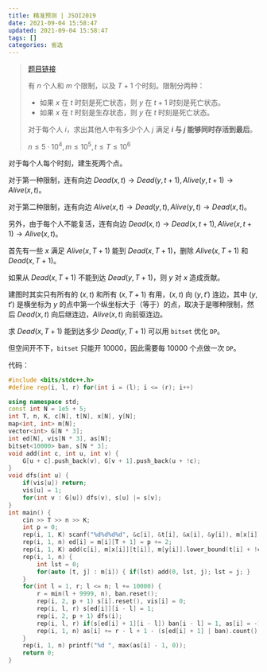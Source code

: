 ```yaml
---
title: 精准预测 | JSOI2019
date: 2021-09-04 15:58:47
updated: 2021-09-04 15:58:47
tags: []
categories: 省选
---
```

>[题目链接](https://loj.ac/p/3101)
>
>有 $n$ 个人和 $m$ 个限制，以及 $T +1$ 个时刻。限制分两种：
>
>- 如果 $x$ 在 $t$ 时刻是死亡状态，则 $y$ 在 $t+1$ 时刻是死亡状态。
>- 如果 $x$ 在 $t$ 时刻是生存状态，则 $y$ 在 $t$ 时刻是死亡状态。
>
>对于每个人 $i$，求出其他人中有多少个人 $j$ 满足 **$i$ 与 $j$ 能够同时存活到最后**。
>
>$n \le 5 \cdot 10^4,m \le 10^5,t \le T \le 10^6$

对于每个人每个时刻，建生死两个点。

对于第一种限制，连有向边 $Dead(x,t) \rightarrow Dead(y,t+1),Alive(y,t+1) \rightarrow Alive(x,t)$。

对于第二种限制，连有向边 $Alive(x,t) \rightarrow Dead(y,t),Alive(y,t) \rightarrow Dead(x,t)$。

另外，由于每个人不能复活，连有向边 $Dead(x,t) \rightarrow Dead(x,t+1),Alive(x,t+1) \rightarrow Alive(x,t)$。

首先有一些 $x$ 满足 $Alive(x,T+1)$ 能到 $Dead(x, T+1)$，删除 $Alive(x,T+1)$ 和 $Dead(x, T+1)$。

如果从 $Dead(x,T+1)$ 不能到达 $Dead(y,T+1)$，则 $y$ 对 $x$ 造成贡献。

建图时其实只有所有的 $(x,t)$ 和所有 $(x,T+1)$ 有用，$(x,t)$ 向 $(y,t')$ 连边，其中 $(y,t')$ 是横坐标为 $y$ 的点中第一个纵坐标大于（等于）的点，取决于是哪种限制，然后 $Dead(x,t)$ 向后继连边，$Alive(x,t)$ 向前驱连边。

求 $Dead(x,T+1)$ 能到达多少 $Dead(y,T+1)$ 可以用 ```bitset``` 优化 ```DP```。

但空间开不下，```bitset``` 只能开 $10000$，因此需要每 $10000$ 个点做一次 ```DP```。

代码：

```cpp
#include <bits/stdc++.h>
#define rep(i, l, r) for(int i = (l); i <= (r); i++)

using namespace std;
const int N = 1e5 + 5;
int T, n, K, c[N], t[N], x[N], y[N];
map<int, int> m[N];
vector<int> G[N * 3];
int ed[N], vis[N * 3], as[N];
bitset<10000> ban, s[N * 3];
void add(int c, int u, int v) {
    G[u + c].push_back(v), G[v + 1].push_back(u + !c);
}
void dfs(int u) {
    if(vis[u]) return;
    vis[u] = 1;
    for(int v : G[u]) dfs(v), s[u] |= s[v];
}
int main() {
    cin >> T >> n >> K;
    int p = 0;
    rep(i, 1, K) scanf("%d%d%d%d", &c[i], &t[i], &x[i], &y[i]), m[x[i]][t[i]] = p += 2;
    rep(i, 1, n) ed[i] = m[i][T + 1] = p += 2;
    rep(i, 1, K) add(c[i], m[x[i]][t[i]], m[y[i]].lower_bound(t[i] + !c[i]) -> second);
    rep(i, 1, n) {
        int lst = 0;
        for(auto [t, j] : m[i]) { if(lst) add(0, lst, j); lst = j; }
    }
    for(int l = 1, r; l <= n; l += 10000) {
        r = min(l + 9999, n), ban.reset();
        rep(i, 2, p + 1) s[i].reset(), vis[i] = 0;
        rep(i, l, r) s[ed[i]][i - l] = 1;
        rep(i, 2, p + 1) dfs(i);
        rep(i, l, r) if(s[ed[i] + 1][i - l]) ban[i - l] = 1, as[i] = -1e9;
        rep(i, 1, n) as[i] += r - l + 1 - (s[ed[i] + 1] | ban).count();
    }
    rep(i, 1, n) printf("%d ", max(as[i] - 1, 0));
    return 0;
}
```